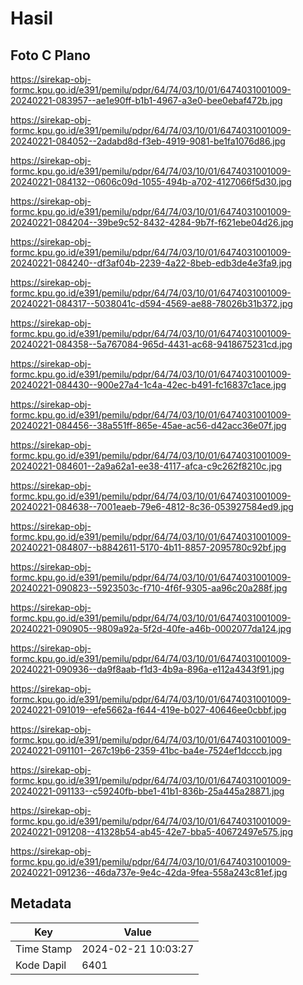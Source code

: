 # Hasil

## Foto C Plano

https://sirekap-obj-formc.kpu.go.id/e391/pemilu/pdpr/64/74/03/10/01/6474031001009-20240221-083957--ae1e90ff-b1b1-4967-a3e0-bee0ebaf472b.jpg

https://sirekap-obj-formc.kpu.go.id/e391/pemilu/pdpr/64/74/03/10/01/6474031001009-20240221-084052--2adabd8d-f3eb-4919-9081-be1fa1076d86.jpg

https://sirekap-obj-formc.kpu.go.id/e391/pemilu/pdpr/64/74/03/10/01/6474031001009-20240221-084132--0606c09d-1055-494b-a702-4127066f5d30.jpg

https://sirekap-obj-formc.kpu.go.id/e391/pemilu/pdpr/64/74/03/10/01/6474031001009-20240221-084204--39be9c52-8432-4284-9b7f-f621ebe04d26.jpg

https://sirekap-obj-formc.kpu.go.id/e391/pemilu/pdpr/64/74/03/10/01/6474031001009-20240221-084240--df3af04b-2239-4a22-8beb-edb3de4e3fa9.jpg

https://sirekap-obj-formc.kpu.go.id/e391/pemilu/pdpr/64/74/03/10/01/6474031001009-20240221-084317--5038041c-d594-4569-ae88-78026b31b372.jpg

https://sirekap-obj-formc.kpu.go.id/e391/pemilu/pdpr/64/74/03/10/01/6474031001009-20240221-084358--5a767084-965d-4431-ac68-9418675231cd.jpg

https://sirekap-obj-formc.kpu.go.id/e391/pemilu/pdpr/64/74/03/10/01/6474031001009-20240221-084430--900e27a4-1c4a-42ec-b491-fc16837c1ace.jpg

https://sirekap-obj-formc.kpu.go.id/e391/pemilu/pdpr/64/74/03/10/01/6474031001009-20240221-084456--38a551ff-865e-45ae-ac56-d42acc36e07f.jpg

https://sirekap-obj-formc.kpu.go.id/e391/pemilu/pdpr/64/74/03/10/01/6474031001009-20240221-084601--2a9a62a1-ee38-4117-afca-c9c262f8210c.jpg

https://sirekap-obj-formc.kpu.go.id/e391/pemilu/pdpr/64/74/03/10/01/6474031001009-20240221-084638--7001eaeb-79e6-4812-8c36-053927584ed9.jpg

https://sirekap-obj-formc.kpu.go.id/e391/pemilu/pdpr/64/74/03/10/01/6474031001009-20240221-084807--b8842611-5170-4b11-8857-2095780c92bf.jpg

https://sirekap-obj-formc.kpu.go.id/e391/pemilu/pdpr/64/74/03/10/01/6474031001009-20240221-090823--5923503c-f710-4f6f-9305-aa96c20a288f.jpg

https://sirekap-obj-formc.kpu.go.id/e391/pemilu/pdpr/64/74/03/10/01/6474031001009-20240221-090905--9809a92a-5f2d-40fe-a46b-0002077da124.jpg

https://sirekap-obj-formc.kpu.go.id/e391/pemilu/pdpr/64/74/03/10/01/6474031001009-20240221-090936--da9f8aab-f1d3-4b9a-896a-e112a4343f91.jpg

https://sirekap-obj-formc.kpu.go.id/e391/pemilu/pdpr/64/74/03/10/01/6474031001009-20240221-091019--efe5662a-f644-419e-b027-40646ee0cbbf.jpg

https://sirekap-obj-formc.kpu.go.id/e391/pemilu/pdpr/64/74/03/10/01/6474031001009-20240221-091101--267c19b6-2359-41bc-ba4e-7524ef1dcccb.jpg

https://sirekap-obj-formc.kpu.go.id/e391/pemilu/pdpr/64/74/03/10/01/6474031001009-20240221-091133--c59240fb-bbe1-41b1-836b-25a445a28871.jpg

https://sirekap-obj-formc.kpu.go.id/e391/pemilu/pdpr/64/74/03/10/01/6474031001009-20240221-091208--41328b54-ab45-42e7-bba5-40672497e575.jpg

https://sirekap-obj-formc.kpu.go.id/e391/pemilu/pdpr/64/74/03/10/01/6474031001009-20240221-091236--46da737e-9e4c-42da-9fea-558a243c81ef.jpg


## Metadata

| Key        | Value               |
| ---------- | ------------------- |
| Time Stamp | 2024-02-21 10:03:27 |
| Kode Dapil | 6401                |



